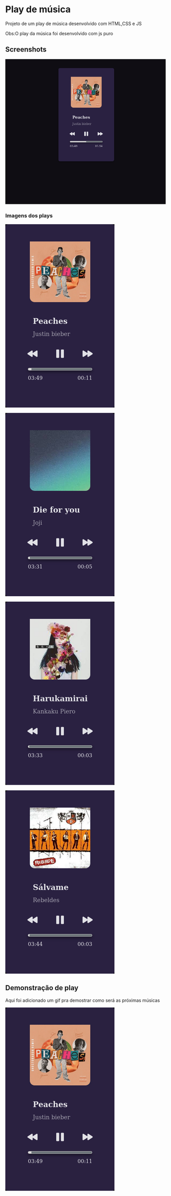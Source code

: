# Play de música

Projeto de um play de música 
desenvolvido com HTML,CSS e JS

Obs:O play da música foi desenvolvido com js puro

## Screenshots

![Desktop project](/assets/imgs/desktop.png)

### Imagens dos plays

![Play 1](/assets/imgs/musicajb.png)

![Play 2](/assets/imgs/musicajoji.png)

![Play 3](/assets/imgs/musicaharu.png)

![Play 4](/assets/imgs/musicarbd.png)

## Demonstração de play

Aqui foi adicionado um gif pra demostrar como será as próximas músicas

![project gif](/assets/musicajb.gif)
